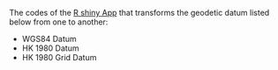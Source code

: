 The codes of the [R shiny App](https://kitman0804.shinyapps.io/hkgeodetic_app/) that transforms the geodetic datum listed below from one to another:

* WGS84 Datum
* HK 1980 Datum
* HK 1980 Grid Datum

